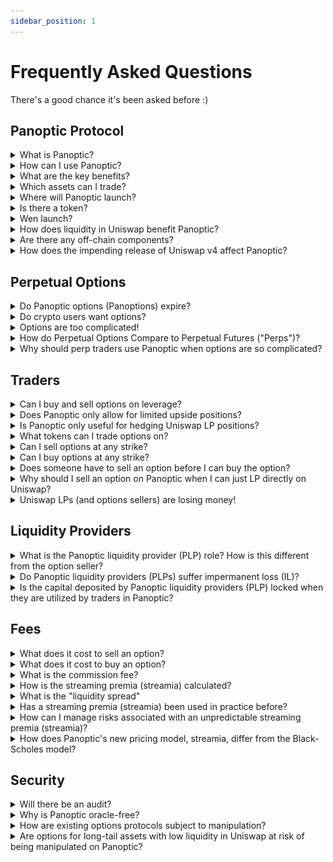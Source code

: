 ```yaml
---
sidebar_position: 1
---
```


# Frequently Asked Questions
There's a good chance it's been asked before :)

## Panoptic Protocol

<details id="what-is-panoptic">
<summary>What is Panoptic?</summary>
The Panoptic protocol enables the minting, trading, and market-making of perpetual put and call options. All smart contracts are available 24/7 and users can interact with the Panoptic protocol without the need for intermediaries like banks, brokerage firms, clearinghouses, market makers, or centralized exchanges. 
</details>

<details id="how-can-i-use-panoptic">
<summary>How can I use Panoptic?</summary>
You can access Panoptic by connecting your wallet to the Panoptic App, which will be deployed on app.panoptic.xyz (COMING SOON...)
</details>

<details id="what-are-the-key-benefits">
<summary>What are the key benefits?</summary>
Options in Panoptic differ slightly from conventional options. Instead of using a clearinghouse to settle options contracts, the Panoptic protocol uses Liquidity Provider (LP) positions in Uniswap v3 as a fundamental building block for trading long and short options.
<br /><br />
Panoptic allows users to access new and improved features when options trading:<br />
1) Panoptic options never expire and are perpetual.<br />
2) Anybody can deploy an options market on any asset in a permissionless manner.<br />
3) Panoptic enables anyone to lend their capital to options traders as a liquidity provider.<br />
4) Pricing is path-dependent and does not involve counterparties (such as market makers).
</details>

<details id="which-assets-can-i-trade">
<summary>Which assets can I trade?</summary>
Panoptic works on any ERC20 token. Panoptic users can create an options market on any token pair that exists on Uniswap V3.
</details>

<details id="where-will-panoptic-launch">
<summary>Where will Panoptic launch?</summary>
Panoptic will launch on Ethereum mainnet and all EVM-compatible layer 2's where the Uniswap v3 smart contracts have been deployed.
</details>

<details id="is-there-a-token">
<summary>Is there a token?</summary>
No. Panoptic does not have a token at this time. 
</details>

<details id="wen-launch">
<summary>Wen launch?</summary>
Testnet is scheduled for September 2023. Mainnet is scheduled for Q4 2023. See our <a href="https://panoptic.xyz/blog/panoptic-defi-options-protocol-roadmap">roadmap</a>.
</details>

<details id="how-does-liquidity-in-uniswap-benefit-panoptic">
<summary>How does liquidity in Uniswap benefit Panoptic?</summary>
Panoptic harnesses Uniswap's liquidity to enhance the user experience for options traders. High liquidity and volume in Uniswap pools benefit Panoptic by ensuring steady and predictable returns for options sellers, more stable options pricing, more predictable moneyness, and lower risks of liquidation or forced exercise. This allows for the creation of robust options markets from day one.
</details>

<details id="are-there-any-off-chain-components">
<summary>Are there any off-chain components?</summary>
No.
</details>

<details id="how-does-the-impending-release-ofuniswap-v4-affect-panoptic">
<summary>How does the impending release of Uniswap v4 affect Panoptic?</summary>
We are very excited for Uniswap's remarkable achievement! With Uniswap v4, Panoptic is set for an exciting journey:
<br /><br />
1️⃣ Panoptic will launch on Uniswap v3 🔜
<br /><br />
2️⃣ Being backed by <a href="https://blog.uniswap.org/ventures">Uniswap Labs Ventures</a>, Uniswap v4 has always been part of our growth map🗺️
<br /><br />
3️⃣ Uniswap v4 will supercharge Panoptic⚡
<br /><br />
Stay tuned...
</details>


## Perpetual Options
<details id="do-panoptic-options-expire">
<summary>Do Panoptic options (Panoptions) expire?</summary>
No, Panoptions are perpetual and never expire. Buyers can hold Panoptions for an unlimited amount of time while potentially incurring <a href="https://panoptic.xyz/blog/black-scholes-streamia-defi-options-pricing-models">fees</a> for each block the Panoption is held. Note that buyers may be <a href="https://panoptic.xyz/docs/panoptic-protocol/forced-exercise">forcefully exercised</a>, but are compensated with fees should this occur.
</details>

<details id="do-crypto-users-want-options">
<summary>Do crypto users want options?</summary>
Options are extremely popular in traditional finance (TradFi), so much that <a href="https://qz.com/2092197/options-trading-is-poised-to-overtake-the-stock-market">options actually overshadow stocks</a> in terms of volume.
<br /><br />
Crypto users, like investors in any other asset class, also express interest in options for a variety of reasons. These financial instruments allow for income generation, risk management, hedging, and speculation in <a href="https://twitter.com/Panoptic_xyz/status/1661114864386068480?s=20">more strategic and flexible</a> ways. However, their desire to use options is contingent upon a robust, transparent, and easy-to-use platform.
<br /><br />
Panoptic makes options easy for all users by providing a seamless, draggable interface for trading options. Panoptic solves the problem of illiquid, oracle-dependent, restrictive options in DeFi by reimagining options to work on-chain: options have no expiry and require no oracles, intermediaries, counterparties, or order books. The result is a permissionless, governance-minimized protocol with no liquidity fragmentation.
</details>

<details id="options-are-too-complicated">
<summary>Options are too complicated!</summary>
Options trading doesn't have to be complicated. At Panoptic, we've created a <a href="https://www.youtube.com/watch?v=deqbeqjyKgg">novel UI</a> that allows anybody to easily and seamlessly trade options. 

![UI Image](ui.png)
</details>

<details id="how-do-perpetual-options-compare-to-perpetual-futures">
<summary>How do Perpetual Options Compare to Perpetual Futures ("Perps")?</summary>
Perpetual options and perpetual futures are non-expiring financial instruments. Panoptic's perpetual options provides option-like payoffs that are priced through <a href="https://panoptic.xyz/docs/panoptic-protocol/premium">streamia</a> (streaming premia), while perpetual futures offer long/short payoffs that are priced via a <a href="https://panoptic.xyz/docs/trading/perpetual-options#how-do-perpetual-options-compare-to-perpetual-futures-perps">funding rate</a>.
<br /><br />
While perpetual futures often offer more leverage, perpetual options offer more <a href="https://twitter.com/Panoptic_xyz/status/1661114864386068480?s=20">flexibility</a> including:<br />
1) No liquidation risk from single-wick fluctuations<br />
2) Capped losses<br />
3) Market-neutrality<br />
4) Volatility bets<br />
5) Custom probability of profit and profit potential<br />
6) Dynamic delta and gamma
</details>

<details id="why-should-perp-traders-use-panoptic">
<summary>Why should perp traders use Panoptic when options are so complicated?</summary>
Options trading can offer a more retail-friendly approach than perpetual futures (perps). Users can buy puts/calls if they feel bearish/bullish, but without the risk of immediate liquidation. Even during market volatility, options holders won't face sudden liquidations from price wicks. While liquidation risk remains, it is linked to premium accumulation and is more predictable, giving traders several days to anticipate potential liquidation events.
<br /><br />
A misconception exists that retail traders desire +50x leverage, mainly achievable with perps. However, our research shows most perp traders on GMX use only <a href="https://panoptic.xyz/research/retail-prefers-2x-over-125x-leverage">2-3x leverage</a>. Panoptic offers up to 10x leverage on options, making it a suitable tool for retail traders looking for manageable leverage without sudden liquidation risks.
</details>


## Traders

<details id="can-i-buy-and-sell-options-on-leverage">
<summary>Can I buy and sell options on leverage?</summary>
Yes. Traders can buy options with up to 10x leverage and sell options with up to 5x leverage under normal market conditions. Please note that <a href="https://panoptic.xyz/docs/panoptic-protocol/buying-power">collateral requirements</a> are dynamic and change in response to pool utilization.
</details>

<details id="does-panoptic-only-allow-for-limited-upside-positions">
<summary>Does Panoptic only allow for limited upside positions?</summary>
No. You can create limited upside, unlimited upside, limited downside, and unlimited downside positions by <a href="https://twitter.com/Panoptic_xyz/status/1628530117118169088?s=20">combining put and call options</a> on Panoptic.
</details>

<details id="is-panoptic-only-useful-for-hedging-uniswap-lp-positions">
<summary>Is Panoptic only useful for hedging Uniswap LP positions?</summary>
No. While Panoptic allows you to hedge against Uniswap LP positions by shorting them, it also allows you to create puts, calls, straddles, jade lizards, zebra spreads, and <a href="https://twitter.com/Panoptic_xyz/status/1628530117118169088?s=20">many other custom option payoffs</a>!
</details>

<details id="what-tokens-can-i-trade-options-on">
<summary>What tokens can I trade options on?</summary>
Any ERC20 tokens. The Panoptic protocol enables permissionless options trading for longtail assets just as Uniswap allows for permissionless spot trading for longtail assets.
</details>

<details id="can-i-sell-options-at-any-strike">
<summary>Can I sell options at any strike?</summary>
Yes.
</details>

<details id="can-i-buy-options-at-any-strike">
<summary>Can I buy options at any strike?</summary>
Yes, as long as there is enough seller liquidity at that strike.
</details>

<details id="does-someone-have-to-sell-an-option">
<summary>Does someone have to sell an option before I can buy the option?</summary>
Yes.
</details>

<details id="why-should-i-sell-an-option-on-Panoptic">
<summary>Why should I sell an option on Panoptic when I can just LP directly on Uniswap?</summary>
Selling an option on Panoptic has the same before-fees payoff as LPing on Uniswap. However, selling an option on Panoptic earns a premium (paid by the option buyer) that is strictly greater than the swap fees earned by an LP position due to the <a href="https://panoptic.xyz/docs/panoptic-protocol/premium#net-gross-and-owed-fees-with-spread">liquidity spread</a> and improved gas efficiency.
</details>

<details id="uniswap-lps-are-losing-money">
<summary>Uniswap LPs (and options sellers) are losing money!</summary>
Uniswap is a <a href="https://panoptic.xyz/research/defi-put-options-uniswap-backtest">one-sided market</a> where perpetual options can only be sold but not bought. This leads to an oversupply of liquidity in Uniswap, resulting in lower returns for Uniswap LPs.
<br /><br />
Panoptic solves this by opening up a two-sided market, where perpetual options are bought and sold by lending and borrowing Uniswap LP tokens. Options buying is implemented through removing liquidity from Uniswap, which leads to higher Uniswap fees earned, higher streamia received, and increased returns to Uniswap LPs (and options sellers).
</details>

## Liquidity Providers

<details id="what-is-the-plp-role">
<summary>What is the Panoptic liquidity provider (PLP) role? How is this different from the option seller?</summary>
The Panoptic liquidity provider (PLP) passively provides fungible liquidity to the Panoptic pool and receives commission fees in return. This differs from the liquidity provider (LP) who deploys liquidity in a Uniswap V3 pool and receives swap fees in return. The option seller borrows liquidity from the PLP to deploy in a Uniswap V3 pool as an LP. This act of moving liquidity from the Panoptic pool to the Uniswap pool constitutes selling an option.   
<br /><br />
Example A: Alice is a PLP for the ETH-USDC pool on Panoptic. She can deposit ETH, USDC, or both ETH & USDC into the pool. She receives a share of commission fees in return.  
<br /><br />
Example B: Bob is an option seller for ETH-USDC options. After depositing some collateral to the ETH-USDC pool on Panoptic (making him a PLP), he borrows a larger amount of ETH & USDC. The Panoptic protocol deploys his borrowed ETH & USDC into the ETH-USDC pool on Uniswap (making him an LP). His LP position on Uniswap has the same payoffs as a short option (making him an option seller).
</details>

<details id="do-plps-suffer-il">
<summary>Do Panoptic liquidity providers (PLPs) suffer impermanent loss (IL)?</summary>
No, Panoptic liquidity providers (PLPs) do not suffer IL from Uniswap LP positions. PLPs earn commission fees, and take on protocol risk (e.g. if the Panoptic pool accrues bad debt from <a href="https://panoptic.xyz/docs/panoptic-protocol/margin">failing to liquidate</a> on time, then PLPs can lose capital). However, protocol risk is minimized through a tried-and-true <a href="https://panoptic.xyz/docs/panoptic-protocol/liquidations#liquidation-bonus">decentralized liquidation network</a> just as Aave, Compound, and dYdX use to prevent protocol insolvency.
</details>

<details id="is-the-capital-deposited-by-plps-locked">
<summary>Is the capital deposited by Panoptic liquidity providers (PLP) locked when they are utilized by traders in Panoptic?</summary>
Yes, the capital of Panoptic Liquidity Providers (PLPs) can be locked under certain conditions. PLPs play a more passive role in which they deposit their tokens and earn yield from commissions. However, if 100% of PLP capital has been utilized by options sellers, then PLPs may have to wait to withdraw their capital. This is similar to what happens in lending protocols when they reach 100% utilization and withdrawals are temporarily locked. Note that options buyers in Panoptic actually reduce pool utilization by returning liquidity to the Panoptic pool, freeing up capital that PLPs can withdraw.
</details>

## Fees

<details id="what-does-it-cost-to-sell-an-option">
<summary>What does it cost to sell an option?</summary>
Selling an option costs a commission fee and gas fee. The commission fee is 0.2% to 0.6% of the notional value of the option position, depending on the <a href="https://panoptic.xyz/docs/panoptic-protocol/commission#commission-rate-and-pool-utilization">pool utilization</a> at the time of sell. There is no commission fee to close the position.
</details>

<details id="what-does-it-cost-to-buy-an-option">
<summary>What does it cost to buy an option?</summary>
Buying an option costs a commission fee, streamia (streaming premia), and gas fee. The commission fee is 0.2% to 0.6% of the notional value of the option position, depending on the <a href="https://panoptic.xyz/docs/panoptic-protocol/commission#commission-rate-and-pool-utilization">pool utilization</a> at the time of purchase. The streamia starts at 0, and accumulates while the underlying price remains in range. There is no commission fee to close the position.
</details>

<details id="what-is-the-commission-fee">
<summary>What is the commission fee?</summary>
This is the fee to mint an option. When an option seller or buyer opens their position, they pay a commission fee on the notional value of the position. The commission is paid to the PLPs. The commission fee percentage varies between 0.2% - 0.6% based on <a href="https://panoptic.xyz/docs/panoptic-protocol/commission#commission-rate-and-pool-utilization">pool utilization</a>.
</details>

<details id="how-is-the-streamia-calculated">
<summary>How is the streaming premia (streamia) calculated?</summary>
The <a href="https://panoptic.xyz/docs/panoptic-protocol/premium">streamia</a> is equal to the amount of swap fees the borrowed LP position would have earned in the Uniswap pool, plus an additional <a href="https://panoptic.xyz/docs/panoptic-protocol/premium#net-gross-and-owed-fees-with-spread">liquidity spread</a>.  
<br /><br />
Example: Alice sells an out-of-the-money (OTM) ETH-USDC put Panoption, with strike = 1000 and width = ±10%. Bob buys the OTM put Panoption from Alice for 0 upfront premium. If the ETH-USDC price moves between 909 and 1100, the option is “in range” and would have earned swap fees from the Uniswap pool. If the ETH-USDC price is above 1100 or below 909, the option is “out of range” and would not have earned any swap fees. Bob owes the total amount of accumulated swap fees to Alice as premium.
</details>

<details id="what-is-the-liquidity-spread">
<summary>What is the "liquidity spread"</summary>
The <a href="https://panoptic.xyz/docs/panoptic-protocol/premium#net-gross-and-owed-fees-with-spread">liquidity spread</a> is a floating rate paid by options buyers to options sellers, and is determined by the utilization ratio of each set of options. The spread prevents someone from buying all of the available options for sell.
<br /><br />
The spread is given by the formula 0.25 * buy/(sell-buy).
<br /><br />
Example 1: If Alice sells a 10 ETH call and Bob buys a 5 ETH call, then the <a href="https://panoptic.xyz/blog/black-scholes-streamia-defi-options-pricing-models">streamia</a> paid by Bob to Alice for holding the option is 25% greater than Alice's forgone Uniswap LP fees.
<br /><br />
Example 2: If Alice sells a 10 ETH call and Bob buys a 9 ETH call, then the streamia paid by Bob to Alice for holding the option is 325% greater than Alice's forgone Uniswap LP fees.
<br /><br />
For buyers, it is costly to purchase all available options. For sellers, it is profitable to identify popular options and strike prices to <a href="https://panoptic.xyz/research/options-market-making#market-making-in-panoptic">market make</a> on.
</details>

<details id="has-a-streamia-been-used-in-practice-before">
<summary>Has a streaming premia (streamia) been used in practice before?</summary>
No, Panoptic is a pioneer in introducing <a href="https://panoptic.xyz/docs/panoptic-protocol/premium">streamia</a> for options. While similar pricing mechanisms exist such as the <a href="https://panoptic.xyz/docs/trading/perpetual-options#how-do-perpetual-options-compare-to-perpetual-futures-perps">funding rate</a> in perpetual futures (perps), Panoptic's streamia is unique and innovative.
</details>

<details id="how-can-i-manage-risks-associated-with-streamia">
<summary>How can I manage risks associated with an unpredictable streaming premia (streamia)?</summary>
Panoption streamia can be managed similar to <a href="https://panoptic.xyz/research/perpetual-futures-vs-options#what-are-perps">perp funding rates</a>, since both are unpredictable fees. Users should closely monitor their positions including their collateral amounts, intrinsic value, and owed fees. Users must maintain sufficient collateral to prevent liquidations, and should be prepared to close or exercise positions to secure profits or limit losses. Remember that options trading is not "set it and forget it"; it requires active management.
<br /><br />
Additionally, you will soon be able to view dashboards of historical streamia and fees to better inform you of potential costs.
<br /><br />
You can also think of Panoptions as a "perp-like" instrument where users purchase a perpetual call option to gain 10x leveraged exposure with a "funding rate" that adjusts at every block. But unlike perps, Panoptions have limited downside risk and are not subject to liquidation risk from price fluctuations. The only liquidation risk for buyers comes from the accumulation of streamia, which generally happens at a gradual, more manageable pace.
</details>

<details id="how-does-panoptics-new-pricing-model-differ">
<summary>How does Panoptic's new pricing model, streamia, differ from the Black-Scholes model?</summary>
Panoptic's streamia pricing model is specifically designed for perpetual options, unlike the Black-Scholes model (BSM) which is used to price expiring options. Streamia introduces dynamic payments as opposed to a single upfront payment.
<br /><br />
Streamia operates efficiently on-chain, providing accessibility, risk management, capital efficiency, gas efficiency, transparency, and fair pricing for expirationless options. <a href="https://paper.panoptic.xyz">Research</a> shows that streamia-based perpetual options pricing converges to the BSM price of an equivalent traditional option.
<br /><br />
For a detailed explanation of the differences and advantages of streamia, you can refer to <a href="https://panoptic.xyz/blog/black-scholes-streamia-defi-options-pricing-models">this article</a>.
</details>


## Security
<details id="will-there-be-an-audit">
<summary>Will there be an audit?</summary>
Yes. Panoptic's smart contracts were audited by <a href="https://panoptic.xyz/blog/abdk-audit-completion">ABDK</a> and is currently undergoing an audit with <a href="https://panoptic.xyz/blog/openzeppelin-audits-panoptic-defi-options-protocol">OpenZeppelin</a>. There are multiple other audits scheduled to ensure the holistic, end-to-end security of Panoptic. This includes a smart contract audit by Code4rena, economic audits by <a href="https://panoptic.xyz/blog/panoptic-three-sigma-partnership">Three Sigma</a> and <a href="https://panoptic.xyz/blog/simtopia-partnership-panoptic-defi-options">Simtopia</a>, and more to come. See our <a href="https://panoptic.xyz/blog/panoptic-defi-options-protocol-roadmap">roadmap</a>.
</details>

<details id="why-is-panoptic-oracle-free">
<summary>Why is Panoptic oracle-free?</summary>
Panoptic is designed to minimize the risk of single-point failures and broaden market opportunities. This approach enables the creation of options markets for any asset immediately upon launch, eliminating the need to wait for oracle support to list specific assets.
</details>

<details id="how-are-existing-options-protocols-subject-to-manipulation">
<summary>How are existing options protocols subject to manipulation?</summary>
Options protocols that depend on positions expiring at a certain block are susceptible to manipulation. Bad actors can manipulate the price on that specific block, altering the status of an option from in-the-money (ITM) to out-of-the-money (OTM), or the reverse. In contrast, Panoptic's perpetual options model significantly reduces this vulnerability.
<br /><br />
Furthermore, DeFi options vaults with publicly scheduled auctions may face the risk of <a href="https://www.coindesk.com/markets/2022/04/19/crypto-options-traders-adopt-new-strategies-to-profit-from-defi-volatility-gyrations/">front-running</a>, a strategy where traders anticipate and exploit market movements created by the auctions. The result leads to unfavorable pricing for auction participants. 
</details>

<details id="are-options-for-long-tail-assets-with-low-liquidity">
<summary>Are options for long-tail assets with low liquidity in Uniswap at risk of being manipulated on Panoptic?</summary>
Every Panoptic pool relies on its Uniswap counterpart for key metrics such as pricing, moneyness, and liquidations. The downside is that if the Uniswap pool is illiquid, it may be easier to manipulate. Such manipulation could result in heightened liquidation risk for sellers and buying/selling of deep ITM options temporarily pushed OTM.
<br /><br />
Panoptic discourages manipulation by implementing Time-Weighted Average Price (TWAP) requirements, meaning manipulators must hold the price for several minutes &mdash; not just a single block &mdash; in order to exercise their ITM options or liquidate other users.
</details>